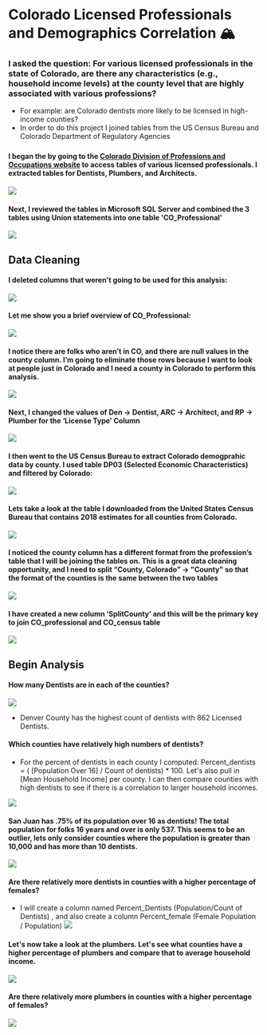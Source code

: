 # Colorado Licensed Professionals and Demographics Correlation :mountain_snow:
### I asked the question: For various licensed professionals in the state of Colorado, are there any characteristics (e.g., household income levels) at the county level that are highly associated with various professions?
 - For example: are Colorado dentists more likely to be licensed in high-income counties?
 - In order to do this project I joined tables from the US Census Bureau and Colorado Department of Regulatory Agencies
###
#### I began the by going to the [Colorado Division of Professions and Occupations website](https://apps.colorado.gov/DORA/licensing/Lookup/GenerateRoster.aspx) to access tables of various licensed professionals. I extracted tables for Dentists, Plumbers, and Architects.
![](https://github.com/cdauksas/PortfolioProjects/blob/main/images/LicensedProfWebsite.png)

#### Next, I reviewed the tables in Microsoft SQL Server and combined the 3 tables using Union statements into one table 'CO_Professional'
![](https://github.com/cdauksas/PortfolioProjects/blob/main/images/combining3Tables.png)

## Data Cleaning
#### I deleted columns that weren't going to be used for this analysis:
![](https://github.com/cdauksas/PortfolioProjects/blob/main/images/droppingColumns.png)

#### Let me show you a brief overview of CO_Professional:
![](https://github.com/cdauksas/PortfolioProjects/blob/main/images/briefOverviewCoProfessionals.png)

#### I notice there are folks who aren’t in CO, and there are null values in the county column. I’m going to eliminate those rows because I want to look at people just in Colorado and I need a county in Colorado to perform this analysis.

![](https://github.com/cdauksas/PortfolioProjects/blob/main/images/DeleteOtherStatesandNulls.png)

#### Next, I changed the values of Den -> Dentist, ARC -> Architect, and RP -> Plumber for the ‘License Type’ Column

![](https://github.com/cdauksas/PortfolioProjects/blob/main/images/caseIfs.png)


#### I then went to the US Census Bureau to extract Colorado demogprahic data by county. I used table DP03 (Selected Economic Characteristics) and filtered by Colorado:
![](https://github.com/cdauksas/PortfolioProjects/blob/main/images/USCensusWebsite.png)

#### Lets take a look at the table I downloaded from the United States Census Bureau that contains 2018 estimates for all counties from Colorado.
![](https://github.com/cdauksas/PortfolioProjects/blob/main/images/BriefOverviewCO_Census.png)

#### I noticed the county column has a different format from the profession’s table that I will be joining the tables on. This is a great data cleaning opportunity, and I need to split “County, Colorado” -> "County" so that the format of the counties is the same between the two tables

![](https://github.com/cdauksas/PortfolioProjects/blob/main/images/CreateSplitCounty.png)

#### I have created a new column ‘SplitCounty’ and this will be the primary key to join CO_professional  and CO_census table

![](https://github.com/cdauksas/PortfolioProjects/blob/main/images/FirstJoinOverview.png)

## Begin Analysis
#### How many Dentists are in each of the counties? 
![](https://github.com/cdauksas/PortfolioProjects/blob/main/images/DentistCount.png)

- Denver County has the highest count of dentists with 862 Licensed Dentists.

#### Which counties have relatively high numbers of dentists? 
  - For the percent of dentists in each county I computed: Percent_dentists = ( [Population Over 16] / Count of dentists) * 100. Let's also pull in [Mean Household Income] per county. I can then compare counties with high dentists to see if there is a correlation to larger household incomes.
  
![](https://github.com/cdauksas/PortfolioProjects/blob/main/images/SanJuan.755.png)

#### San Juan has .75% of its population over 16 as dentists! The total population for folks 16 years and over is only 537. This seems to be an outlier, lets only consider counties where the population is greater than 10,000 and has more than 10 dentists.

![](https://github.com/cdauksas/PortfolioProjects/blob/main/images/PrcntDentistsandMeanIncome.png)

#### Are there relatively more dentists in counties with a higher percentage of females?
 - I will create a column named Percent_Dentists (Population/Count of Dentists) , and also create a column Percent_female (Female Population / Population)
![](https://github.com/cdauksas/PortfolioProjects/blob/main/images/percentFemale.png)

 
#### Let's now take a look at the plumbers. Let's see what counties have a higher percentage of plumbers and compare that to average household income.
![](https://github.com/cdauksas/PortfolioProjects/blob/main/images/plumbersIncome.png)

#### Are there relatively more plumbers in counties with a higher percentage of females?
![](https://github.com/cdauksas/PortfolioProjects/blob/main/images/plumbersIncome.png)
